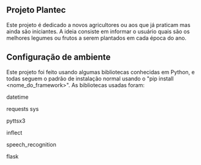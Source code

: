 ## Projeto Plantec
Este projeto é dedicado a novos agricultores ou aos que já praticam mas ainda são iniciantes. A ideia consiste em informar o usuário quais são os melhores legumes ou frutos a serem plantados em cada época do ano.

## Configuração de ambiente
Este projeto foi feito usando algumas bibliotecas conhecidas em Python, e todas seguem o padrão de instalação normal usando o "pip install <nome_do_framework>".
As bibliotecas usadas foram:

datetime 

requests
sys

pyttsx3

inflect

speech_recognition

flask 


